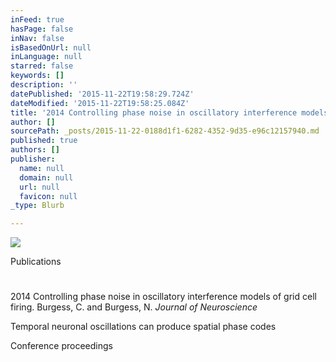 ```yaml
---
inFeed: true
hasPage: false
inNav: false
isBasedOnUrl: null
inLanguage: null
starred: false
keywords: []
description: ''
datePublished: '2015-11-22T19:58:29.724Z'
dateModified: '2015-11-22T19:58:25.084Z'
title: '2014 Controlling phase noise in oscillatory interference models of grid cell firing. Burgess, C. and Burgess, N. Journal of Neuroscience'
author: []
sourcePath: _posts/2015-11-22-0188d1f1-6282-4352-9d35-e96c12157940.md
published: true
authors: []
publisher:
  name: null
  domain: null
  url: null
  favicon: null
_type: Blurb

---
```

![](https://the-grid-user-content.s3-us-west-2.amazonaws.com/609aa9fe-038b-414b-94a1-43d7b4634703.jpg)

Publications

# 

2014 Controlling phase noise in oscillatory interference models of grid cell firing. Burgess, C. and Burgess, N. _Journal of Neuroscience_

Temporal neuronal oscillations can produce spatial phase codes

Conference proceedings